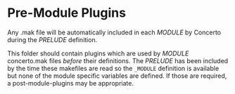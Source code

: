 # Pre-Module Plugins

Any .mak file will be automatically included in each _MODULE_ by Concerto during
the _PRELUDE_ definition.

This folder should contain plugins which are used by _MODULE_ concerto.mak files
_before_ their definitions. The _PRELUDE_ has been included by the time these makefiles
are read so the `_MODULE` definition is available but none of the module specific
variables are defined. If those are required, a post-module-plugins may be
appropriate.
